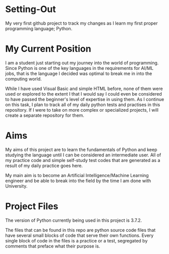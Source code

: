 # Setting-Out
My very first github project to track my changes as I learn my first proper programming language; Python.



# My Current Position
I am a student just starting out my journey into the world of programming. Since Python is one of the key languages in the requirements for AI/ML jobs, that is the language I decided was optimal to break me in into the computing world.

While I have used Visual Basic and simple HTML before, none of them were used or explored to the extent I that I would say I could even be considered to have passed the beginner's level of expertise in using them. As I continue on this task, I plan to track all of my daily python tests and practises in this repository. If I were to take on more complex or specialized projects, I will create a separate repository for them.



# Aims
My aims of this project are to learn the fundamentals of Python and keep studying the language until I can be considered an intermediate user. All of my practice code and simple self-study test codes that are generated as a result of my daily practice goes here.

My main aim is to become an Artificial Intelligence/Machine Learning engineer and be able to break into the field by the time I am done with University. 



# Project Files
The version of Python currently being used in this project is 3.7.2. 

The files that can be found in this repo are python source code files that have several small blocks of code that serve their own functions. Every single block of code in the files is a practice or a test, segregated by comments that preface what their purpose is.

